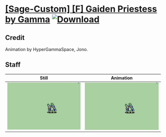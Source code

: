 # [\[Sage-Custom\] \[F\] Gaiden Priestess by Gamma](./) [![Download](https://img.shields.io/badge/Download--red?style=social&logo=github)](https://minhaskamal.github.io/DownGit/#/home?url=https://github.com/Klokinator/FE-Repo/tree/main/Battle%20Animations%2FMagi%20-%20Nature-Type%2F%5BSage-Custom%5D%20%5BF%5D%20Gaiden%20Priestess%20by%20Gamma%2F7.%20Staff)

## Credit

Animation by HyperGammaSpace, Jono.

## Staff

| Still | Animation |
| :---: | :-------: |
| ![Staff still](./Staff_000.png) | ![Staff animation](./Staff.gif) |

